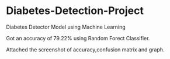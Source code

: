 # Diabetes-Detection-Project
Diabetes Detector Model using Machine Learning

Got an accuracy of 79.22% using Random Forect Classifier.

Attached the screenshot of accuracy,confusion matrix and graph.
